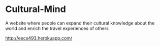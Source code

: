 # Cultural-Mind
A website where people can expand their cultural knowledge about the world and enrich the travel experiences of others

http://eecs493.herokuapp.com/

